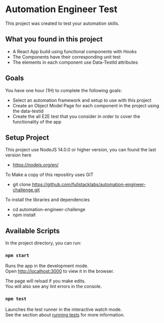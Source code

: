 # Automation Engineer Test

This project was created to test your automation skills.

## What you found in this project

 - A React App build using functional components with Hooks
 - The Components have their corresponding unit test
 - The elements in each component use Data-TestId attributes

## Goals

You have one hour (1H) to complete the following goals:

 - Select an automation framework and setup to use with this project
 - Create an Object Model Page for each component in the project using the data-testid
 - Create the all E2E test that you consider in order to cover the functionality of the app

## Setup Project

This project use NodeJS 14.0.0 or higher version, you can found the last version here
 - https://nodejs.org/en/

To Make a copy of this repositiry uses GIT
 - git clone https://github.com/fullstacklabs/automation-engineer-challenge.git

To install the libraries and dependencies
 - cd automation-engineer-challenge
 - npm install

## Available Scripts

In the project directory, you can run:

### `npm start`

Runs the app in the development mode.<br />
Open [http://localhost:3000](http://localhost:3000) to view it in the browser.

The page will reload if you make edits.<br />
You will also see any lint errors in the console.

### `npm test`

Launches the test runner in the interactive watch mode.<br />
See the section about [running tests](https://facebook.github.io/create-react-app/docs/running-tests) for more information.

